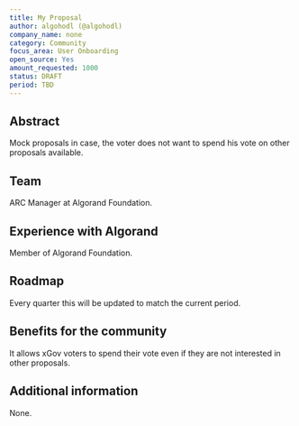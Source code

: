 ```yaml
---
title: My Proposal
author: algohodl (@algohodl)
company_name: none
category: Community
focus_area: User Onboarding
open_source: Yes
amount_requested: 1000
status: DRAFT
period: TBD
---
```


## Abstract
Mock proposals in case, the voter does not want to spend his vote on other proposals available.

## Team
ARC Manager at Algorand Foundation.

## Experience with Algorand
Member of Algorand Foundation.

## Roadmap
Every quarter this will be updated to match the current period.

## Benefits for the community
It allows xGov voters to spend their vote even if they are not interested in other proposals.

## Additional information
None.
